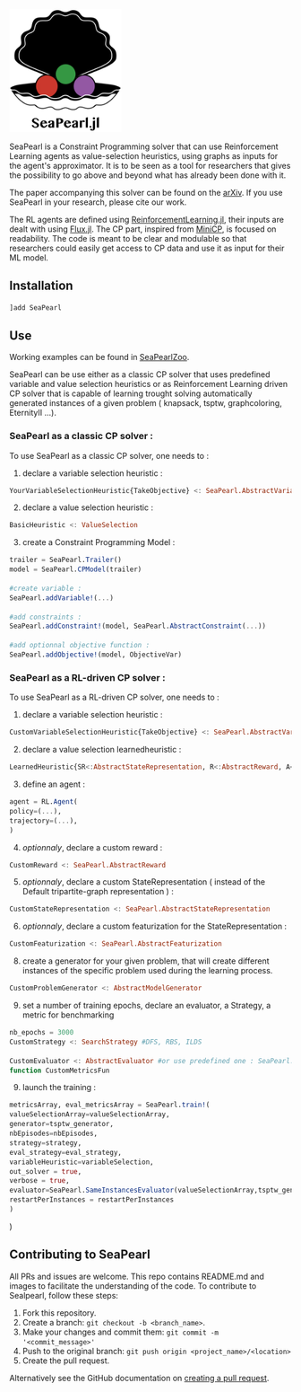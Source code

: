 <img src="logo.png" alt="drawing" width="200"/>

SeaPearl is a Constraint Programming solver that can use Reinforcement Learning agents as value-selection heuristics, using graphs as inputs for the agent's approximator. It is to be seen as a tool for researchers that gives the possibility to go above and beyond what has already been done with it.

The paper accompanying this solver can be found on the [arXiv](https://arxiv.org/abs/2102.09193v1). If you use SeaPearl in your research, please cite our work.

The RL agents are defined using [ReinforcementLearning.jl](https://github.com/JuliaReinforcementLearning/ReinforcementLearning.jl), their inputs are dealt with using  [Flux.jl](https://github.com/FluxML/Flux.jl). The CP part, inspired from [MiniCP](http://www.minicp.org/), is focused on readability. The code is meant to be clear and modulable so that researchers could easily get access to CP data and use it as input for their ML model.

## Installation

```julia
]add SeaPearl
```

## Use

Working examples can be found in [SeaPearlZoo](https://github.com/corail-research/SeaPearlZoo).

SeaPearl can be use either as a classic CP solver that uses predefined variable and value selection heuristics or as Reinforcement Learning driven CP solver that is capable of learning trought solving automatically generated instances of a given problem ( knapsack, tsptw, graphcoloring, EternityII ...). 

### SeaPearl as a classic CP solver : 
To use SeaPearl as a classic CP solver, one needs to  : 
1. declare a variable selection heuristic : 
```julia
YourVariableSelectionHeuristic{TakeObjective} <: SeaPearl.AbstractVariableSelection{TakeObjective}
```
2. declare a value selection heuristic : 
```julia
BasicHeuristic <: ValueSelection
```
3. create a Constraint Programming Model : 
```julia
trailer = SeaPearl.Trailer()
model = SeaPearl.CPModel(trailer)

#create variable : 
SeaPearl.addVariable!(...)

#add constraints : 
SeaPearl.addConstraint!(model, SeaPearl.AbstractConstraint(...))

#add optionnal objective function : 
SeaPearl.addObjective!(model, ObjectiveVar)
```
### SeaPearl as a RL-driven CP solver : 
To use SeaPearl as a RL-driven CP solver, one needs to  : 
1. declare a variable selection heuristic : 
```julia
CustomVariableSelectionHeuristic{TakeObjective} <: SeaPearl.AbstractVariableSelection{TakeObjective}
```
2. declare a value selection learnedheuristic : 
```julia
LearnedHeuristic{SR<:AbstractStateRepresentation, R<:AbstractReward, A<:ActionOutput} <: ValueSelection
```
3. define an agent : 
```julia
agent = RL.Agent(
policy=(...),
trajectory=(...),
)
```
4.  *optionnaly*, declare a custom reward : 
```julia
CustomReward <: SeaPearl.AbstractReward 
```
5.  *optionnaly*, declare a custom StateRepresentation ( instead of the Default tripartite-graph representation ) : 
```julia
CustomStateRepresentation <: SeaPearl.AbstractStateRepresentation
```
6.  *optionnaly*, declare a custom featurization for the StateRepresentation : 
```julia
CustomFeaturization <: SeaPearl.AbstractFeaturization
```
8.  create a generator for your given problem, that will create different instances of the specific problem used during the learning process. 
```julia
CustomProblemGenerator <: AbstractModelGenerator
```
9.  set a number of training epochs, declare an evaluator, a Strategy, a metric for benchmarking
```julia
nb_epochs = 3000
CustomStrategy <: SearchStrategy #DFS, RBS, ILDS 

CustomEvaluator <: AbstractEvaluator #or use predefined one : SeaPearl.SameInstancesEvaluator(...)
function CustomMetricsFun
```
9. launch the training :  
```julia
metricsArray, eval_metricsArray = SeaPearl.train!(
valueSelectionArray=valueSelectionArray,
generator=tsptw_generator,
nbEpisodes=nbEpisodes,
strategy=strategy,
eval_strategy=eval_strategy,
variableHeuristic=variableSelection,
out_solver = true,
verbose = true,
evaluator=SeaPearl.SameInstancesEvaluator(valueSelectionArray,tsptw_generator; evalFreq = evalFreq, nbInstances = nbInstances, evalTimeOut = evalTimeOut),
restartPerInstances = restartPerInstances
)
```
)


## Contributing to SeaPearl

All PRs and issues are welcome.
This repo contains README.md and images to facilitate the understanding of the code. 
To contribute to Sealpearl, follow these steps:

1. Fork this repository.
2. Create a branch: `git checkout -b <branch_name>`.
3. Make your changes and commit them: `git commit -m '<commit_message>'`
4. Push to the original branch: `git push origin <project_name>/<location>`
5. Create the pull request.

Alternatively see the GitHub documentation on [creating a pull request](https://help.github.com/en/github/collaborating-with-issues-and-pull-requests/creating-a-pull-request).

